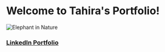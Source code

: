 # Welcome to Tahira's Portfolio! 
![Elephant in Nature](https://user-images.githubusercontent.com/106545825/176981677-c58e6f2e-abeb-41ff-b841-d795fd95976f.jpeg)
### [LinkedIn Portfolio](https://www.linkedin.com/in/tahira-gardner-440a2075)
